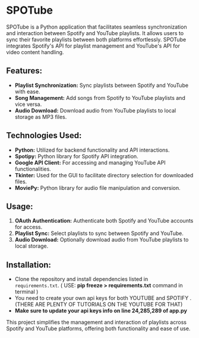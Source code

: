 # SPOTube

SPOTube is a Python application that facilitates seamless synchronization and interaction between Spotify and YouTube playlists. It allows users to sync their favorite playlists between both platforms effortlessly. SPOTube integrates Spotify's API for playlist management and YouTube's API for video content handling. 

## Features:
- **Playlist Synchronization:** Sync playlists between Spotify and YouTube with ease.
- **Song Management:** Add songs from Spotify to YouTube playlists and vice versa.
- **Audio Download:** Download audio from YouTube playlists to local storage as MP3 files.

## Technologies Used:
- **Python:** Utilized for backend functionality and API interactions.
- **Spotipy:** Python library for Spotify API integration.
- **Google API Client:** For accessing and managing YouTube API functionalities.
- **Tkinter:** Used for the GUI to facilitate directory selection for downloaded files.
- **MoviePy:** Python library for audio file manipulation and conversion.

## Usage:
1. **OAuth Authentication:** Authenticate both Spotify and YouTube accounts for access.
2. **Playlist Sync:** Select playlists to sync between Spotify and YouTube.
3. **Audio Download:** Optionally download audio from YouTube playlists to local storage.

## Installation:
- Clone the repository and install dependencies listed in `requirements.txt`. ( USE: **pip freeze > requirements.txt** command in terminal )
- You need to create your own api keys for both YOUTUBE and SPOTIFY . (THERE ARE PLENTY OF TUTORIALS ON THE YOUTUBE FOR THAT)
- **Make sure to update your api keys info on line 24,285,289 of app.py**

This project simplifies the management and interaction of playlists across Spotify and YouTube platforms, offering both functionality and ease of use.

